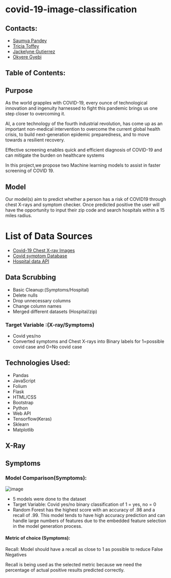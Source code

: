 # covid-19-image-classification



## Contacts:

- [Saumya Pandey](https://github.com/saumya-datascience)
- [Tricia Toffey](https://github.com/ttoffey)
- [Jackelyne Gutierrez](https://github.com//Jackelyneg)
- [Okyere Gyebi](https://github.com/Okyere82)

## Table of Contents:



## Purpose
As the world grapples with COVID-19, every ounce of technological innovation and ingenuity harnessed to fight this pandemic brings us one step closer to overcoming it.
 
AI, a core technology of the fourth industrial revolution, has come up as an important non-medical intervention to overcome the current global health crisis, to build next-generation epidemic preparedness, and to move towards a resilient recovery.

Effective screening enables quick and efficient diagnosis of COVID-19 and can mitigate the burden on healthcare systems

 In this project,we propose two Machine learning models to assist in faster screening of COVID 19.
 
 
 ## Model 
Our model(s) aim to predict whether a person has a risk of COVID19 through chest X-rays and  symptom checker.
Once predicted positive the user will have the opportunity to input their zip code and search hospitals within a 15 miles radius.



# List of Data Sources
- [Covid-19 Chest X-ray Images](https://www.kaggle.com/debajyoti1/covid19-classification-x-ray/data) 
- [Covid symptom Database](https://www.kaggle.com/saumya5679/covid-19-prediction-97-eda?select=Covid+Dataset.csv)
- [Hospital data API](https://protect-public.hhs.gov/pages/hospital-utilization)

## Data Scrubbing
- Basic Cleanup:(Symptoms/Hospital)
- Delete nulls
- Drop unnecessary columns 
- Change column names
- Merged different datasets (Hospital/zip)


### Target Variable :(X-ray/Symptoms)
- Covid yes/no
- Converted symptoms and Chest X-rays into Binary labels for 1=possible covid case and 0=No covid case



## Technologies Used:
- Pandas
- JavaScript
- Folium
- Flask
- HTML/CSS
- Bootstrap
- Python
- Web API
- Tensorflow(Keras)
- Sklearn
- Matplotlib

## X-Ray 



## Symptoms

### Model Comparison(Symptoms):
![image](https://user-images.githubusercontent.com/81592631/134608547-3a4eee18-01da-4246-9dc1-799f2c01f316.png)

- 5 models were done to the dataset
- Target Variable: Covid yes/no binary classification of 1 = yes, no = 0
- Random Forest has the highest score with an accuracy of .98 and a recall of .99. This model tends to have high accuracy prediction and can handle large numbers of features due to the embedded feature selection in the model generation process.



#### Metric of choice (Symptoms):
Recall:
Model should have a recall as close to 1 as possible to reduce False Negatives

Recall is being used as the selected metric because we need the percentage of actual positive results predicted correctly.










